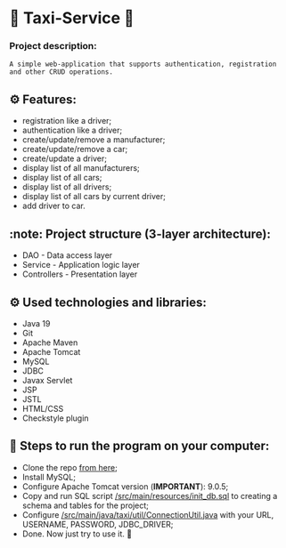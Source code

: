 # :oncoming_taxi: Taxi-Service :oncoming_taxi:
### Project description:
```
A simple web-application that supports authentication, registration and other CRUD operations.
```
## :gear: Features:
- registration like a driver;
- authentication like a driver;
- create/update/remove a manufacturer;
- create/update/remove a car;
- create/update a driver;
- display list of all manufacturers;
- display list of all cars;
- display list of all drivers;
- display list of all cars by current driver;
- add driver to car.
## :note: Project structure (3-layer architecture):
- DAO - Data access layer
- Service - Application logic layer
- Controllers - Presentation layer
## :gear: Used technologies and libraries:
- Java 19
- Git
- Apache Maven
- Apache Tomcat
- MySQL
- JDBC
- Javax Servlet
- JSP
- JSTL
- HTML/CSS
- Checkstyle plugin
## :foot: Steps to run the program on your computer:
- Clone the repo [from here](https://github.com/Maks4u/taxi-service-by-maks4u.git);
- Install MySQL;
- Configure Apache Tomcat version (**IMPORTANT**): 9.0.5;
- Copy and run SQL script [/src/main/resources/init_db.sql](/src/main/resources/init_db.sql) to creating a schema and tables for the project;
- Configure [/src/main/java/taxi/util/ConnectionUtil.java](/src/main/java/taxi/util/ConnectionUtil.java) with your URL, USERNAME, PASSWORD, JDBC_DRIVER;
- Done. Now just try to use it. :tada: